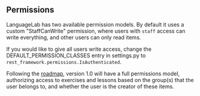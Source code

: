 ## Permissions

LanguageLab has two available permission models.  By default it uses a custom
"StaffCanWrite" permission, where users with `staff` access can write
everything, and other users can only read items.

If you would like to give all users write access, change the
DEFAULT_PERMISSION_CLASSES entry in settings.py to
`rest_framework.permissions.IsAuthenticated`.

Following the [roadmap](roadmap.md), version 1.0 will have a full permissions
model, authorizing access to exercises and lessons based on the group(s) that
the user belongs to, and whether the user is the creator of these items.
